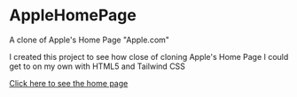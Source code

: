 # AppleHomePage
A clone of Apple's Home Page "Apple.com"

I created this project to see how close of cloning Apple's Home Page I could get to on my own with HTML5 and Tailwind CSS

[Click here to see the home page](https://graygillis.github.io/AppleHomePage/dist/index.html)
